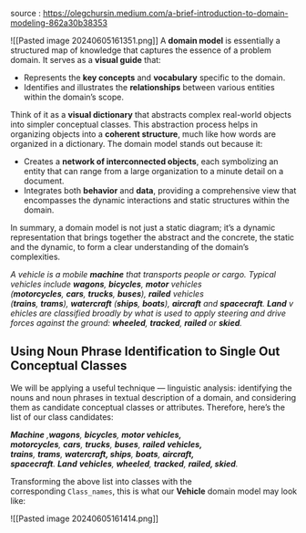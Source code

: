 source : https://olegchursin.medium.com/a-brief-introduction-to-domain-modeling-862a30b38353 

![[Pasted image 20240605161351.png]]
A **domain model** is essentially a structured map of knowledge that captures the essence of a problem domain. It serves as a **visual guide** that:

- Represents the **key concepts** and **vocabulary** specific to the domain.
- Identifies and illustrates the **relationships** between various entities within the domain’s scope.

Think of it as a **visual dictionary** that abstracts complex real-world objects into simpler conceptual classes. This abstraction process helps in organizing objects into a **coherent structure**, much like how words are organized in a dictionary. The domain model stands out because it:

- Creates a **network of interconnected objects**, each symbolizing an entity that can range from a large organization to a minute detail on a document.
- Integrates both **behavior** and **data**, providing a comprehensive view that encompasses the dynamic interactions and static structures within the domain.

In summary, a domain model is not just a static diagram; it’s a dynamic representation that brings together the abstract and the concrete, the static and the dynamic, to form a clear understanding of the domain’s complexities. 

_A vehicle is a mobile_ **_machine_** _that transports people or cargo. Typical vehicles include_ **_wagons_**_,_ **_bicycles_**_,_ **_motor_** _vehicles (_**_motorcycles_**_,_ **_cars_**_,_ **_trucks_**_,_ **_buses_**_),_ **_railed_** _vehicles (_**_trains_**_,_ **_trams_**_),_ **_watercraft_** _(_**_ships_**_,_ **_boats_**_),_ **_aircraft_** _and_ **_spacecraft_**_._ **_Land_** _vehicles are classified broadly by what is used to apply steering and drive forces against the ground:_ **_wheeled_**_,_ **_tracked_**_,_ **_railed_** _or_ **_skied_**_._

## Using Noun Phrase Identification to Single Out Conceptual Classes

We will be applying a useful technique — linguistic analysis: identifying the nouns and noun phrases in textual description of a domain, and considering them as candidate conceptual classes or attributes. Therefore, here’s the list of our class candidates:

**_Machine_** _,_**_wagons_**_,_ **_bicycles_**_,_ **_motor vehicles, motorcycles_**_,_ **_cars_**_,_ **_trucks_**_,_ **_buses_**_,_ **_railed_** **_vehicles, trains_**_,_ **_trams_**_,_ **_watercraft, ships_**_,_ **_boats_**_,_ **_aircraft, spacecraft_**_._ **_Land_** **_vehicles_**_,_ **_wheeled_**_,_ **_tracked_**_,_ **_railed, skied_**_._

Transforming the above list into classes with the corresponding `Class_names`, this is what our **Vehicle** domain model may look like:


![[Pasted image 20240605161414.png]] 






